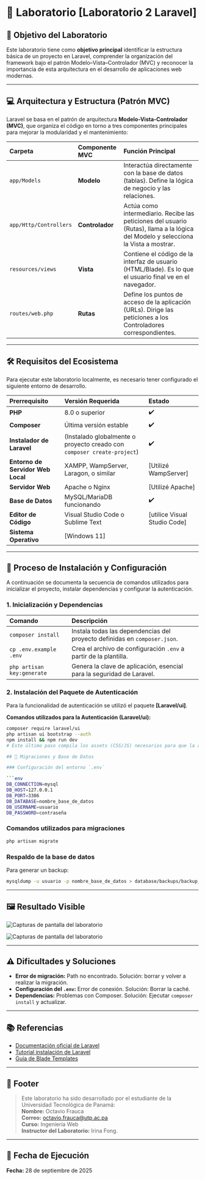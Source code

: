 # 🧪 Laboratorio [Laboratorio 2 Laravel]

## 🎯 Objetivo del Laboratorio

Este laboratorio tiene como **objetivo principal** identificar la estructura básica de un proyecto en Laravel, comprender la organización del framework bajo el patrón Modelo–Vista–Controlador (MVC) y reconocer la
importancia de esta arquitectura en el desarrollo de aplicaciones web modernas.

---

## 💻 Arquitectura y Estructura (Patrón MVC)

Laravel se basa en el patrón de arquitectura **Modelo-Vista-Controlador (MVC)**, que organiza el código en torno a tres componentes principales para mejorar la modularidad y el mantenimiento:

| Carpeta | Componente MVC | Función Principal |
| :--- | :--- | :--- |
| `app/Models` | **Modelo** | Interactúa directamente con la base de datos (tablas). Define la lógica de negocio y las relaciones. |
| `app/Http/Controllers` | **Controlador** | Actúa como intermediario. Recibe las peticiones del usuario (Rutas), llama a la lógica del Modelo y selecciona la Vista a mostrar. |
| `resources/views` | **Vista** | Contiene el código de la interfaz de usuario (HTML/Blade). Es lo que el usuario final ve en el navegador. |
| `routes/web.php` | **Rutas** | Define los puntos de acceso de la aplicación (URLs). Dirige las peticiones a los Controladores correspondientes. |

---

## 🛠️ Requisitos del Ecosistema

Para ejecutar este laboratorio localmente, es necesario tener configurado el siguiente entorno de desarrollo.

| Prerrequisito | Versión Requerida | Estado |
| :--- | :--- | :--- |
| **PHP** | 8.0 o superior | ✔️ |
| **Composer** | Última versión estable | ✔️ |
| **Instalador de Laravel** | (Instalado globalmente o proyecto creado con `composer create-project`) | ✔️ |
| **Entorno de Servidor Web Local** | XAMPP, WampServer, Laragon, o similar | [Utilizé WampServer] |
| **Servidor Web** | Apache o Nginx | [Utilizé Apache] |
| **Base de Datos** | MySQL/MariaDB funcionando | ✔️ |
| **Editor de Código** | Visual Studio Code o Sublime Text| [utilice Visual Studio Code] |
| **Sistema Operativo** | [Windows 11] | |

---

## 🚀 Proceso de Instalación y Configuración

A continuación se documenta la secuencia de comandos utilizados para inicializar el proyecto, instalar dependencias y configurar la autenticación.

### 1. Inicialización y Dependencias

| Comando | Descripción |
| :--- | :--- |
| `composer install` | Instala todas las dependencias del proyecto definidas en `composer.json`. |
| `cp .env.example .env` | Crea el archivo de configuración `.env` a partir de la plantilla. |
| `php artisan key:generate` | Genera la clave de aplicación, esencial para la seguridad de Laravel. |

### 2. Instalación del Paquete de Autenticación

Para la funcionalidad de autenticación se utilizó el paquete **[Laravel/ui]**.

**Comandos utilizados para la Autenticación (Laravel/ui):**

```bash
composer require laravel/ui
php artisan ui bootstrap --auth
npm install && npm run dev 
# Este último paso compila los assets (CSS/JS) necesarios para que la autenticación se vea correctamente.

## 📂 Migraciones y Base de Datos

### Configuración del entorno `.env`

```env
DB_CONNECTION=mysql
DB_HOST=127.0.0.1
DB_PORT=3306
DB_DATABASE=nombre_base_de_datos
DB_USERNAME=usuario
DB_PASSWORD=contraseña
```

### Comandos utilizados para migraciones

```bash
php artisan migrate
```

### Respaldo de la base de datos

Para generar un backup:

```bash
mysqldump -u usuario -p nombre_base_de_datos > database/backups/backup_lab2.sql
```

---

## 🖼️ Resultado Visible

![Capturas de pantalla del laboratorio](C:/wamp64/www/lab2laravel/imágenes/laravel1.png)

![Capturas de pantalla del laboratorio](C:/wamp64/www/lab2laravel/imágenes/laravel2.png)

---

## ⚠️ Dificultades y Soluciones

- **Error de migración:** Path no encontrado. Solución: borrar y volver a realizar la migración.
- **Configuración del `.env`:** Error de conexión. Solución: Borrar la caché.
- **Dependencias:** Problemas con Composer. Solución: Ejecutar `composer install` y actualizar.

---

## 📚 Referencias

- [Documentación oficial de Laravel](https://laravel.com/docs/10.x)
- [Tutorial instalación de Laravel](https://www.youtube.com/watch?v=GZMGyYNq3hE)
- [Guía de Blade Templates](https://laravel.com/docs/10.x/blade)

---

## 📝 Footer

> Este laboratorio ha sido desarrollado por el estudiante de la Universidad Tecnológica de Panamá:  
> **Nombre:** Octavio Frauca  
> **Correo:** octavio.frauca@utp.ac.pa  
> **Curso:** Ingeniería Web  
> **Instructor del Laboratorio:** Irina Fong.

---

## 📅 Fecha de Ejecución

**Fecha:** 28 de septiembre de 2025

